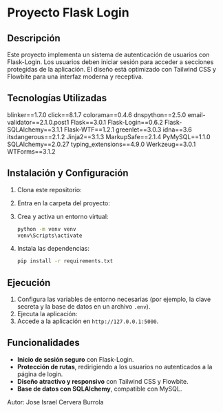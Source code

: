 # Proyecto Flask Login

## Descripción
Este proyecto implementa un sistema de autenticación de usuarios con Flask-Login. Los usuarios deben iniciar sesión para acceder a secciones protegidas de la aplicación. El diseño está optimizado con Tailwind CSS y Flowbite para una interfaz moderna y receptiva.

## Tecnologías Utilizadas
blinker==1.7.0
click==8.1.7
colorama==0.4.6
dnspython==2.5.0
email-validator==2.1.0.post1
Flask==3.0.1
Flask-Login==0.6.2
Flask-SQLAlchemy==3.1.1
Flask-WTF==1.2.1
greenlet==3.0.3
idna==3.6
itsdangerous==2.1.2
Jinja2==3.1.3
MarkupSafe==2.1.4
PyMySQL==1.1.0
SQLAlchemy==2.0.27
typing_extensions==4.9.0
Werkzeug==3.0.1
WTForms==3.1.2

## Instalación y Configuración
1. Clona este repositorio:

2. Entra en la carpeta del proyecto:

3. Crea y activa un entorno virtual:
   ```sh
   python -m venv venv
   venv\Scripts\activate
   ```
4. Instala las dependencias:
   ```sh
   pip install -r requirements.txt
   ```

## Ejecución
1. Configura las variables de entorno necesarias (por ejemplo, la clave secreta y la base de datos en un archivo `.env`).
2. Ejecuta la aplicación:
3. Accede a la aplicación en `http://127.0.0.1:5000`.

## Funcionalidades
- **Inicio de sesión seguro** con Flask-Login.
- **Protección de rutas**, redirigiendo a los usuarios no autenticados a la página de login.
- **Diseño atractivo y responsivo** con Tailwind CSS y Flowbite.
- **Base de datos con SQLAlchemy**, compatible con MySQL.



Autor: Jose Israel Cervera Burrola 


